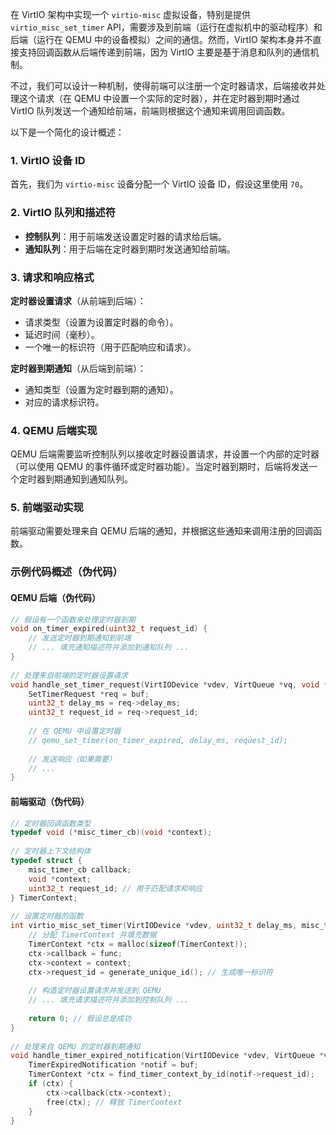 在 VirtIO 架构中实现一个 `virtio-misc` 虚拟设备，特别是提供 `virtio_misc_set_timer` API，需要涉及到前端（运行在虚拟机中的驱动程序）和后端（运行在 QEMU 中的设备模拟）之间的通信。然而，VirtIO 架构本身并不直接支持回调函数从后端传递到前端，因为 VirtIO 主要是基于消息和队列的通信机制。

不过，我们可以设计一种机制，使得前端可以注册一个定时器请求，后端接收并处理这个请求（在 QEMU 中设置一个实际的定时器），并在定时器到期时通过 VirtIO 队列发送一个通知给前端，前端则根据这个通知来调用回调函数。

以下是一个简化的设计概述：

### 1. VirtIO 设备 ID

首先，我们为 `virtio-misc` 设备分配一个 VirtIO 设备 ID，假设这里使用 `70`。

### 2. VirtIO 队列和描述符

- **控制队列**：用于前端发送设置定时器的请求给后端。
- **通知队列**：用于后端在定时器到期时发送通知给前端。

### 3. 请求和响应格式

**定时器设置请求**（从前端到后端）：

- 请求类型（设置为设置定时器的命令）。
- 延迟时间（毫秒）。
- 一个唯一的标识符（用于匹配响应和请求）。

**定时器到期通知**（从后端到前端）：

- 通知类型（设置为定时器到期的通知）。
- 对应的请求标识符。

### 4. QEMU 后端实现

QEMU 后端需要监听控制队列以接收定时器设置请求，并设置一个内部的定时器（可以使用 QEMU 的事件循环或定时器功能）。当定时器到期时，后端将发送一个定时器到期通知到通知队列。

### 5. 前端驱动实现

前端驱动需要处理来自 QEMU 后端的通知，并根据这些通知来调用注册的回调函数。

### 示例代码概述（伪代码）

#### QEMU 后端（伪代码）

```c
// 假设有一个函数来处理定时器到期  
void on_timer_expired(uint32_t request_id) {  
    // 发送定时器到期通知到前端  
    // ... 填充通知描述符并添加到通知队列 ...  
}  
  
// 处理来自前端的定时器设置请求  
void handle_set_timer_request(VirtIODevice *vdev, VirtQueue *vq, void *buf) {  
    SetTimerRequest *req = buf;  
    uint32_t delay_ms = req->delay_ms;  
    uint32_t request_id = req->request_id;  
  
    // 在 QEMU 中设置定时器  
    // qemu_set_timer(on_timer_expired, delay_ms, request_id);  
  
    // 发送响应（如果需要）  
    // ...  
}
```

#### 前端驱动（伪代码）

```c
// 定时器回调函数类型  
typedef void (*misc_timer_cb)(void *context);  
  
// 定时器上下文结构体  
typedef struct {  
    misc_timer_cb callback;  
    void *context;  
    uint32_t request_id; // 用于匹配请求和响应  
} TimerContext;  
  
// 设置定时器的函数  
int virtio_misc_set_timer(VirtIODevice *vdev, uint32_t delay_ms, misc_timer_cb func, void *context) {  
    // 分配 TimerContext 并填充数据  
    TimerContext *ctx = malloc(sizeof(TimerContext));  
    ctx->callback = func;  
    ctx->context = context;  
    ctx->request_id = generate_unique_id(); // 生成唯一标识符  
  
    // 构造定时器设置请求并发送到 QEMU  
    // ... 填充请求描述符并添加到控制队列 ...  
  
    return 0; // 假设总是成功  
}  
  
// 处理来自 QEMU 的定时器到期通知  
void handle_timer_expired_notification(VirtIODevice *vdev, VirtQueue *vq, void *buf) {  
    TimerExpiredNotification *notif = buf;  
    TimerContext *ctx = find_timer_context_by_id(notif->request_id);  
    if (ctx) {  
        ctx->callback(ctx->context);  
        free(ctx); // 释放 TimerContext  
    }  
}
```

